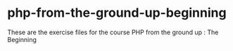 # php-from-the-ground-up-beginning
These are the exercise files for the course PHP from the ground up : The Beginning
